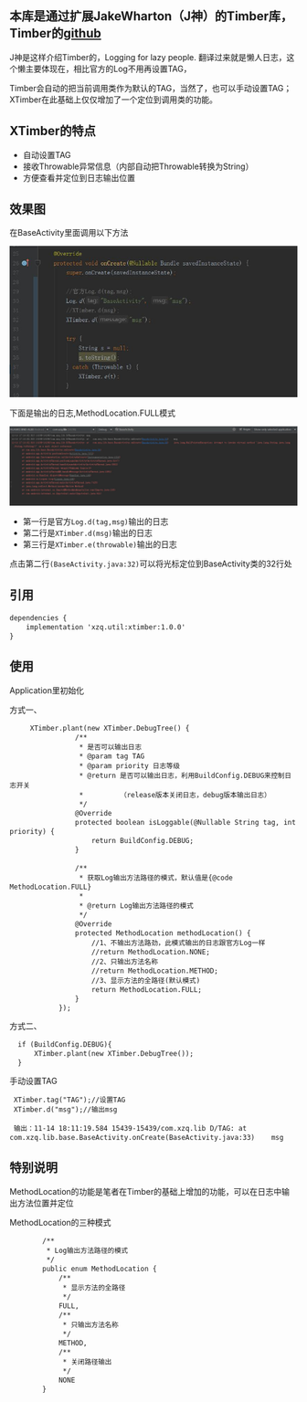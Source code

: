 

## 本库是通过扩展JakeWharton（J神）的Timber库，Timber的[github](https://github.com/JakeWharton/timber)

   J神是这样介绍Timber的，Logging for lazy people. 翻译过来就是懒人日志，这个懒主要体现在，相比官方的Log不用再设置TAG，

   Timber会自动的把当前调用类作为默认的TAG，当然了，也可以手动设置TAG；XTimber在此基础上仅仅增加了一个定位到调用类的功能。

## XTimber的特点
- 自动设置TAG
- 接收Throwable异常信息（内部自动把Throwable转换为String）
- 方便查看并定位到日志输出位置


## 效果图
在BaseActivity里面调用以下方法

![Screenshots](https://github.com/xzq0125/XzqLib/blob/master/xtimber/xtimber1.jpg)

下面是输出的日志,MethodLocation.FULL模式

![Screenshots](https://github.com/xzq0125/XzqLib/blob/master/xtimber/xtimber2.jpg)

   - 第一行是官方`Log.d(tag,msg)`输出的日志
   - 第二行是`XTimber.d(msg)`输出的日志
   - 第三行是`XTimber.e(throwable)`输出的日志

   点击第二行`(BaseActivity.java:32)`可以将光标定位到BaseActivity类的32行处

## 引用

    dependencies {
        implementation 'xzq.util:xtimber:1.0.0'
    }

##  使用
Application里初始化

方式一、
```
     XTimber.plant(new XTimber.DebugTree() {
                /**
                 * 是否可以输出日志
                 * @param tag TAG
                 * @param priority 日志等级
                 * @return 是否可以输出日志，利用BuildConfig.DEBUG来控制日志开关
                 *         （release版本关闭日志，debug版本输出日志）
                 */
                @Override
                protected boolean isLoggable(@Nullable String tag, int priority) {
                    return BuildConfig.DEBUG;
                }

                /**
                 * 获取Log输出方法路径的模式，默认值是{@code MethodLocation.FULL}
                 *
                 * @return Log输出方法路径的模式
                 */
                @Override
                protected MethodLocation methodLocation() {
                    //1、不输出方法路劲，此模式输出的日志跟官方Log一样
                    //return MethodLocation.NONE;
                    //2、只输出方法名称
                    //return MethodLocation.METHOD;
                    //3、显示方法的全路径(默认模式)
                    return MethodLocation.FULL;
                }
            });

```
 方式二、
```
  if (BuildConfig.DEBUG){
      XTimber.plant(new XTimber.DebugTree());
  }
 ```
   手动设置TAG
```
 XTimber.tag("TAG");//设置TAG
 XTimber.d("msg");//输出msg

 输出：11-14 18:11:19.584 15439-15439/com.xzq.lib D/TAG: at	com.xzq.lib.base.BaseActivity.onCreate(BaseActivity.java:33)	msg
```

## 特别说明
MethodLocation的功能是笔者在Timber的基础上增加的功能，可以在日志中输出方法位置并定位

MethodLocation的三种模式

```
        /**
         * Log输出方法路径的模式
         */
        public enum MethodLocation {
            /**
             * 显示方法的全路径
             */
            FULL,
            /**
             * 只输出方法名称
             */
            METHOD,
            /**
             * 关闭路径输出
             */
            NONE
        }
```





















